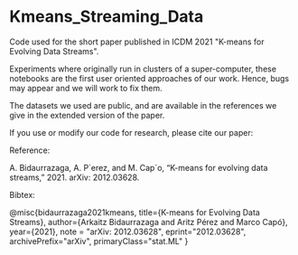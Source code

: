 # Kmeans_Streaming_Data
Code used for the short paper published in ICDM 2021 "K-means for Evolving Data Streams".

Experiments where originally run in clusters of a super-computer, these notebooks are the first user oriented approaches of our work. Hence, bugs may appear and we will work to fix them.

The datasets we used are public, and are available in the references we give in the extended version of the paper.

If you use or modify our code for research, please cite our paper:

Reference:

A. Bidaurrazaga, A. P´erez, and M. Cap´o, “K-means for evolving data streams,” 2021. arXiv: 2012.03628.

Bibtex: 

@misc{bidaurrazaga2021kmeans,
      title={K-means for Evolving Data Streams}, 
      author={Arkaitz Bidaurrazaga and Aritz Pérez and Marco Capó},
      year={2021},
      note = "arXiv: 2012.03628",
      eprint="2012.03628",
      archivePrefix="arXiv",
      primaryClass="stat.ML"
}
